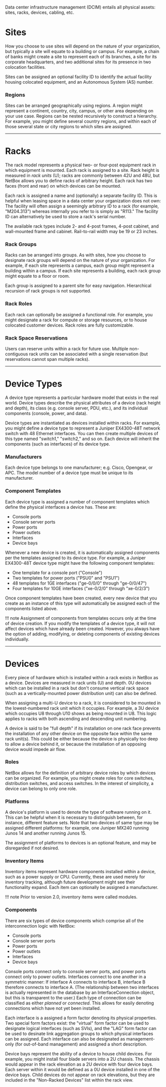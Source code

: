 Data center infrastructure management (DCIM) entails all physical assets: sites, racks, devices, cabling, etc.

# Sites

How you choose to use sites will depend on the nature of your organization, but typically a site will equate to a building or campus. For example, a chain of banks might create a site to represent each of its branches, a site for its corporate headquarters, and two additional sites for its presence in two colocation facilities.

Sites can be assigned an optional facility ID to identify the actual facility housing colocated equipment, and an Autonomous System (AS) number.

### Regions

Sites can be arranged geographically using regions. A region might represent a continent, country, city, campus, or other area depending on your use case. Regions can be nested recursively to construct a hierarchy. For example, you might define several country regions, and within each of those several state or city regions to which sites are assigned.

---

# Racks

The rack model represents a physical two- or four-post equipment rack in which equipment is mounted. Each rack is assigned to a site. Rack height is measured in *rack units* (U); racks are commonly between 42U and 48U, but NetBox allows you to define racks of arbitrary height. Each rack has two faces (front and rear) on which devices can be mounted.

Each rack is assigned a name and (optionally) a separate facility ID. This is helpful when leasing space in a data center your organization does not own: The facility will often assign a seemingly arbitrary ID to a rack (for example, "M204.313") whereas internally you refer to is simply as "R113." The facility ID can alternatively be used to store a rack's serial number.

The available rack types include 2- and 4-post frames, 4-post cabinet, and wall-mounted frame and cabinet. Rail-to-rail width may be 19 or 23 inches.

### Rack Groups

Racks can be arranged into groups. As with sites, how you choose to designate rack groups will depend on the nature of your organization. For example, if each site represents a campus, each group might represent a building within a campus. If each site represents a building, each rack group might equate to a floor or room.

Each group is assigned to a parent site for easy navigation. Hierarchical recursion of rack groups is not supported.

### Rack Roles

Each rack can optionally be assigned a functional role. For example, you might designate a rack for compute or storage resources, or to house colocated customer devices. Rack roles are fully customizable.

### Rack Space Reservations

Users can reserve units within a rack for future use. Multiple non-contiguous rack units can be associated with a single reservation (but reservations cannot span multiple racks).

---

# Device Types

A device type represents a particular hardware model that exists in the real world. Device types describe the physical attributes of a device (rack height and depth), its class (e.g. console server, PDU, etc.), and its individual components (console, power, and data).

Device types are instantiated as devices installed within racks. For example, you might define a device type to represent a Juniper EX4300-48T network switch with 48 Ethernet interfaces. You can then create multiple devices of this type named "switch1," "switch2," and so on. Each device will inherit the components (such as interfaces) of its device type.

### Manufacturers

Each device type belongs to one manufacturer; e.g. Cisco, Opengear, or APC. The model number of a device type must be unique to its manufacturer.

### Component Templates

Each device type is assigned a number of component templates which define the physical interfaces a device has. These are:

* Console ports
* Console server ports
* Power ports
* Power outlets
* Interfaces
* Device bays

Whenever a new device is created, it is automatically assigned components per the templates assigned to its device type. For example, a Juniper EX4300-48T device type might have the following component templates:

* One template for a console port ("Console")
* Two templates for power ports ("PSU0" and "PSU1")
* 48 templates for 1GE interfaces ("ge-0/0/0" through "ge-0/0/47")
* Four templates for 10GE interfaces ("xe-0/2/0" through "xe-0/2/3")

Once component templates have been created, every new device that you create as an instance of this type will automatically be assigned each of the components listed above.

!!! note
    Assignment of components from templates occurs only at the time of device creation. If you modify the templates of a device type, it will not affect devices which have already been created. However, you always have the option of adding, modifying, or deleting components of existing devices individually.

---

# Devices

Every piece of hardware which is installed within a rack exists in NetBox as a device. Devices are measured in rack units (U) and depth. 0U devices which can be installed in a rack but don't consume vertical rack space (such as a vertically-mounted power distribution unit) can also be defined.

When assigning a multi-U device to a rack, it is considered to be mounted in the lowest-numbered rack unit which it occupies. For example, a 3U device which occupies U8 through U10 shows as being mounted in U8. This logic applies to racks with both ascending and descending unit numbering.

A device is said to be "full depth" if its installation on one rack face prevents the installation of any other device on the opposite face within the same rack unit(s). This could be either because the device is physically too deep to allow a device behind it, or because the installation of an opposing device would impede air flow.

### Roles

NetBox allows for the definition of arbitrary device roles by which devices can be organized. For example, you might create roles for core switches, distribution switches, and access switches. In the interest of simplicity, a device can belong to only one role.

### Platforms

A device's platform is used to denote the type of software running on it. This can be helpful when it is necessary to distinguish between, for instance, different feature sets. Note that two devices of same type may be assigned different platforms: for example, one Juniper MX240 running Junos 14 and another running Junos 15.

The assignment of platforms to devices is an optional feature, and may be disregarded if not desired.

### Inventory Items

Inventory items represent hardware components installed within a device, such as a power supply or CPU. Currently, these are used merely for inventory tracking, although future development might see their functionality expand. Each item can optionally be assigned a manufacturer.

!!! note
    Prior to version 2.0, inventory items were called modules.

### Components

There are six types of device components which comprise all of the interconnection logic with NetBox:

* Console ports
* Console server ports
* Power ports
* Power outlets
* Interfaces
* Device bays

Console ports connect only to console server ports, and power ports connect only to power outlets. Interfaces connect to one another in a symmetric manner: If interface A connects to interface B, interface B therefore connects to interface A. (The relationship between two interfaces is actually represented in the database by an InterfaceConnection object, but this is transparent to the user.) Each type of connection can be classified as either *planned* or *connected*. This allows for easily denoting connections which have not yet been installed.

Each interface is a assigned a form factor denoting its physical properties. Two special form factors exist: the "virtual" form factor can be used to designate logical interfaces (such as SVIs), and the "LAG" form factor can be used to desinate link aggregation groups to which physical interfaces can be assigned. Each interface can also be designated as management-only (for out-of-band management) and assigned a short description.

Device bays represent the ability of a device to house child devices. For example, you might install four blade servers into a 2U chassis. The chassis would appear in the rack elevation as a 2U device with four device bays. Each server within it would be defined as a 0U device installed in one of the device bays. Child devices do not appear on rack elevations, but they are included in the "Non-Racked Devices" list within the rack view.
